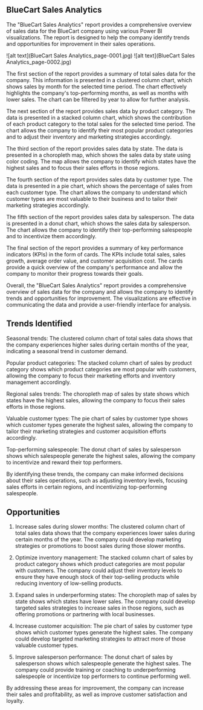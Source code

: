 ## BlueCart Sales Analytics

The "BlueCart Sales Analytics" report provides a comprehensive overview of sales data for the BlueCart company using various Power BI visualizations. The report is designed to help the company identify trends and opportunities for improvement in their sales operations.

![alt text](BlueCart Sales Analytics_page-0001.jpg)
![alt text](BlueCart Sales Analytics_page-0002.jpg)

The first section of the report provides a summary of total sales data for the company. This information is presented in a clustered column chart, which shows sales by month for the selected time period. The chart effectively highlights the company's top-performing months, as well as months with lower sales. The chart can be filtered by year to allow for further analysis.

The next section of the report provides sales data by product category. The data is presented in a stacked column chart, which shows the contribution of each product category to the total sales for the selected time period. The chart allows the company to identify their most popular product categories and to adjust their inventory and marketing strategies accordingly.

The third section of the report provides sales data by state. The data is presented in a choropleth map, which shows the sales data by state using color coding. The map allows the company to identify which states have the highest sales and to focus their sales efforts in those regions.

The fourth section of the report provides sales data by customer type. The data is presented in a pie chart, which shows the percentage of sales from each customer type. The chart allows the company to understand which customer types are most valuable to their business and to tailor their marketing strategies accordingly.

The fifth section of the report provides sales data by salesperson. The data is presented in a donut chart, which shows the sales data by salesperson. The chart allows the company to identify their top-performing salespeople and to incentivize them accordingly.

The final section of the report provides a summary of key performance indicators (KPIs) in the form of cards. The KPIs include total sales, sales growth, average order value, and customer acquisition cost. The cards provide a quick overview of the company's performance and allow the company to monitor their progress towards their goals.

Overall, the "BlueCart Sales Analytics" report provides a comprehensive overview of sales data for the company and allows the company to identify trends and opportunities for improvement. The visualizations are effective in communicating the data and provide a user-friendly interface for analysis.

## Trends Identified 

Seasonal trends: The clustered column chart of total sales data shows that the company experiences higher sales during certain months of the year, indicating a seasonal trend in customer demand.

Popular product categories: The stacked column chart of sales by product category shows which product categories are most popular with customers, allowing the company to focus their marketing efforts and inventory management accordingly.

Regional sales trends: The choropleth map of sales by state shows which states have the highest sales, allowing the company to focus their sales efforts in those regions.

Valuable customer types: The pie chart of sales by customer type shows which customer types generate the highest sales, allowing the company to tailor their marketing strategies and customer acquisition efforts accordingly.

Top-performing salespeople: The donut chart of sales by salesperson shows which salespeople generate the highest sales, allowing the company to incentivize and reward their top performers.

By identifying these trends, the company can make informed decisions about their sales operations, such as adjusting inventory levels, focusing sales efforts in certain regions, and incentivizing top-performing salespeople.

## Opportunities

1. Increase sales during slower months: The clustered column chart of total sales data shows that the company experiences lower sales during certain months of the year. The company could develop marketing strategies or promotions to boost sales during those slower months.

2. Optimize inventory management: The stacked column chart of sales by product category shows which product categories are most popular with customers. The company could adjust their inventory levels to ensure they have enough stock of their top-selling products while reducing inventory of low-selling products.

3. Expand sales in underperforming states: The choropleth map of sales by state shows which states have lower sales. The company could develop targeted sales strategies to increase sales in those regions, such as offering promotions or partnering with local businesses.

4. Increase customer acquisition: The pie chart of sales by customer type shows which customer types generate the highest sales. The company could develop targeted marketing strategies to attract more of those valuable customer types.

5. Improve salesperson performance: The donut chart of sales by salesperson shows which salespeople generate the highest sales. The company could provide training or coaching to underperforming salespeople or incentivize top performers to continue performing well.

By addressing these areas for improvement, the company can increase their sales and profitability, as well as improve customer satisfaction and loyalty.
